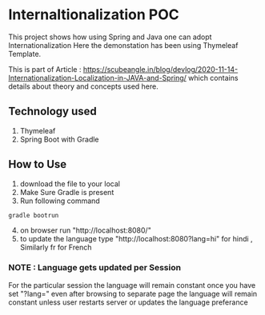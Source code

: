 # Internaltionalization POC

This project shows how using Spring and Java one can adopt Internationalization 
Here the demonstation has been using Thymeleaf Template. 

This is part of  Article : https://scubeangle.in/blog/devlog/2020-11-14-Internationalization-Localization-in-JAVA-and-Spring/ which contains details about theory and concepts used here.
## Technology used 
1. Thymeleaf 
2. Spring Boot with Gradle

## How to Use
1. download the file to your local 
2. Make Sure Gradle is present 
3. Run following command 
```
gradle bootrun
```
4. on browser run "http://localhost:8080/"
5. to update the language type "http://localhost:8080?lang=hi" for hindi , Similarly fr for French

### NOTE : Language gets updated per Session 
For the particular session the language will remain constant once you have set "?lang=<langCode>" 
even after browsing to separate page the language will remain constant unless user restarts server 
or updates the language preferance   